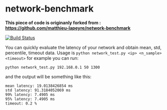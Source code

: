 # network-benchmark
**This piece of code is originanly forked from : https://github.com/matthieu-lapeyre/network-benchmark**

[![Build Status](https://travis-ci.org/Flukas88/network-benchmark.svg?branch=master)](https://travis-ci.org/Flukas88/network-benchmark)

You can quickly evaluate the latency of your network and obtain mean, std, percentile, timeout data. 
Usage is `python network_test.py <ip> <n_sample> <timeout>` for example you can run:
```console
python network_test.py 192.168.0.1 50 1300
```
and the output will be something like this:

``` console
mean latency: 19.0138426854 ms
std latency: 91.3184052069 ms
99% latency: 7.4905 ms
95% latency: 7.4905 ms
timeout: 0.2 %
```
